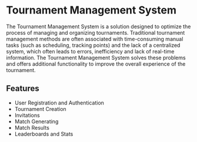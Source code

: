# Tournament Management System

The Tournament Management System is a solution designed to optimize the process of managing and
organizing tournaments. Traditional tournament management methods are often associated with
time-consuming manual tasks (such as scheduling, tracking points) and the lack of a centralized
system, which often leads to errors, inefficiency and lack of real-time information. The Tournament
Management System solves these problems and offers additional functionality to improve the overall
experience of the tournament.

## Features

* User Registration and Authentication
* Tournament Creation
* Invitations
* Match Generating
* Match Results
* Leaderboards and Stats

